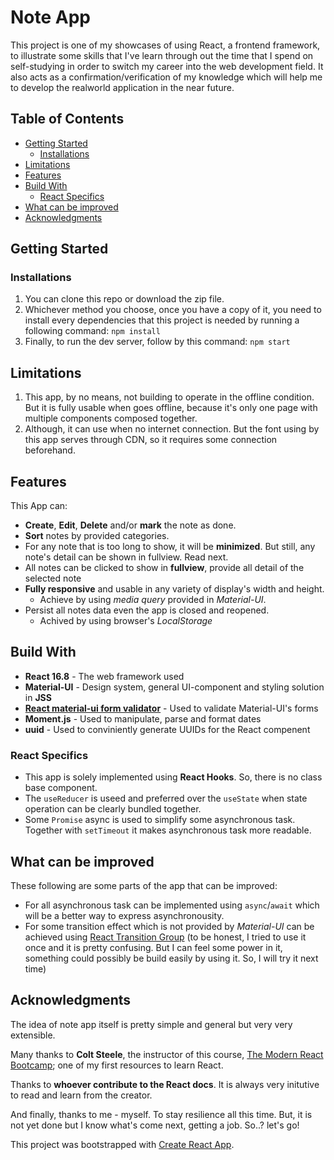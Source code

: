 # Note App
This project is one of my showcases of using React, a frontend framework, to illustrate some skills 
that I've learn through out the time that I spend on self-studying in order to switch my career into the web development field. It also acts as a confirmation/verification of my knowledge which will help me to develop the realworld application in the near future.

## Table of Contents
- [Getting Started](#getting-started)
  - [Installations](#installations)
- [Limitations](#limitations)
- [Features](#features)
- [Build With](#build-with)
  - [React Specifics](#react-specifics)
- [What can be improved](#what-can-be-improved)
- [Acknowledgments](#acknowledgments)

## Getting Started

### Installations
1. You can clone this repo or download the zip file. 
2. Whichever method you choose, once you have a copy of it, you need to install every dependencies that this project is needed by running a following command:
`npm install`
3. Finally, to run the dev server, follow by this command: `npm start`

## Limitations
1. This app, by no means, not building to operate in the offline condition. But it is fully usable when goes offline, because it's only one page with multiple components composed together.
2. Although, it can use when no internet connection. But the font using by this app serves through CDN, so it requires some connection beforehand.

## Features
This App can:
* **Create**, **Edit**, **Delete** and/or **mark** the note as done.
* **Sort** notes by provided categories.
* For any note that is too long to show, it will be **minimized**. But still, any note's detail can be shown in fullview. Read next.
* All notes can be clicked to show in **fullview**, provide all detail of the selected note
* **Fully responsive** and usable in any variety of display's width and height.
  * Achieve by using *media query* provided in *Material-UI*.
* Persist all notes data even the app is closed and reopened.
  * Achived by using browser's *LocalStorage*

## Build With
- **React 16.8** - The web framework used
- **Material-UI** - Design system, general UI-component and styling solution in **JSS**
- **[React material-ui form validator](https://www.npmjs.com/package/react-material-ui-form-validator)** - Used to validate Material-UI's forms
- **Moment.js** - Used to manipulate, parse and format dates
- **uuid** - Used to conviniently generate UUIDs for the React compenent

### React Specifics
* This app is solely implemented using **React Hooks**. So, there is no class base component.
* The `useReducer` is useed and preferred over the `useState` when state operation can be clearly bundled together.
* Some `Promise` async is used to simplify some asynchronous task. Together with `setTimeout` it makes asynchronous task more readable.

## What can be improved
These following are some parts of the app that can be improved:
* For all asynchronous task can be implemented using `async`/`await` which will be a better way to express asynchronousity.
* For some transition effect which is not provided by *Material-UI* can be achieved using [React Transition Group](http://reactcommunity.org/react-transition-group/) (to be honest, I tried to use it once and it is pretty confusing. But I can feel some power in it, something could possibly be build easily by using it. So, I will try it next time)

## Acknowledgments
The idea of note app itself is pretty simple and general but very very extensible.

Many thanks to **Colt Steele**, the instructor of this course, [The Modern React Bootcamp](https://www.udemy.com/modern-react-bootcamp/); one of my first resources to learn React.

Thanks to **whoever contribute to the React docs**. It is always very initutive to read and learn from the creator.

And finally, thanks to me - myself. To stay resilience all this time. But, it is not yet done but I know what's come next, getting a job. So..? let's go!

This project was bootstrapped with [Create React App](https://github.com/facebook/create-react-app).

